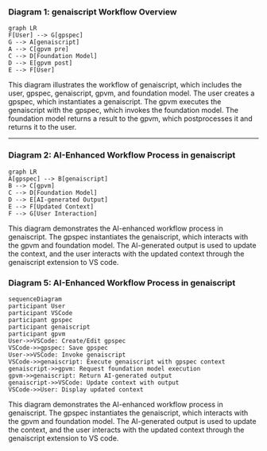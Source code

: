 ### Diagram 1: genaiscript Workflow Overview

```mermaid
graph LR
F[User] --> G[gpspec]
G --> A[genaiscript]
A --> C[gpvm pre]
C --> D[Foundation Model]
D --> E[gpvm post]
E --> F[User]
```

This diagram illustrates the workflow of genaiscript, which includes the user, gpspec, genaiscript, gpvm, and foundation model. The user creates a gpspec, which instantiates a genaiscript. The gpvm executes the genaiscript with the gpspec, which invokes the foundation model. The foundation model returns a result to the gpvm, which postprocesses it and returns it to the user.

---

### Diagram 2: AI-Enhanced Workflow Process in genaiscript

```mermaid
graph LR
A[gpspec] --> B[genaiscript]
B --> C[gpvm]
C --> D[Foundation Model]
D --> E[AI-generated Output]
E --> F[Updated Context]
F --> G[User Interaction]
```

This diagram demonstrates the AI-enhanced workflow process in genaiscript. The gpspec instantiates the genaiscript, which interacts with the gpvm and foundation model. The AI-generated output is used to update the context, and the user interacts with the updated context through the genaiscript extension to VS code.

### Diagram 5: AI-Enhanced Workflow Process in genaiscript

```mermaid
sequenceDiagram
participant User
participant VSCode
participant gpspec
participant genaiscript
participant gpvm
User->>VSCode: Create/Edit gpspec
VSCode->>gpspec: Save gpspec
User->>VSCode: Invoke genaiscript
VSCode->>genaiscript: Execute genaiscript with gpspec context
genaiscript->>gpvm: Request foundation model execution
gpvm->>genaiscript: Return AI-generated output
genaiscript->>VSCode: Update context with output
VSCode->>User: Display updated context
```

This diagram demonstrates the AI-enhanced workflow process in genaiscript. The gpspec instantiates the genaiscript, which interacts with the gpvm and foundation model. The AI-generated output is used to update the context, and the user interacts with the updated context through the genaiscript extension to VS code.